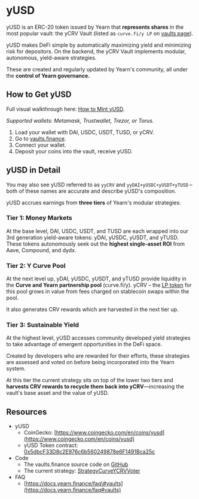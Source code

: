 # yUSD

yUSD is an ERC-20 token issued by Yearn that **represents shares** in the most popular vault: the yCRV Vault \(listed as `curve.fi/y LP` on [vaults page](https://yearn.finance/vaults)\).

yUSD makes DeFi simple by automatically maximizing yield and minimizing risk for depositors. On the backend, the yCRV Vault implements modular, autonomous, yield-aware strategies.

These are created and regularly updated by Yearn's community, all under the **control of Yearn governance.**

## How to Get yUSD

Full visual walkthrough here: [How to Mint yUSD](how-to-guides/how-to-mint-yusd.md).

_Supported wallets: Metamask, Trustwallet, Trezor, or Torus._

1. Load your wallet with DAI, USDC, USDT, TUSD, or yCRV.
2. Go to [vaults.finance](https://vaults.finance/).
3. Connect your wallet.
4. Deposit your coins into the vault, receive yUSD.

## yUSD in Detail

You may also see yUSD referred to as `yyCRV` and `yyDAI+yUSDC+yUSDT+yTUSD` – both of these names are accurate and describe yUSD's composition.

yUSD accrues earnings from **three tiers** of Yearn's modular strategies:

### Tier 1: Money Markets

At the base level, DAI, USDC, USDT, and TUSD are each wrapped into our 3rd generation yield-aware tokens: yDAI, yUSDC, yUSDT, and yTUSD. These tokens autonomously seek out the **highest single-asset ROI** from Aave, Compound, and dydx.

### Tier 2: Y Curve Pool

At the next level up, yDAI, yUSDC, yUSDT, and yTUSD provide liquidity in the **Curve and Yearn partnership pool** \(curve.fi/y\). yCRV – the [LP token](https://docs.yearn.finance/defi-glossary#liquidity-providers) for this pool grows in value from fees charged on stablecoin swaps within the pool.

It also generates CRV rewards which are harvested in the next tier up.

### Tier 3: Sustainable Yield

At the highest level, yUSD accesses community developed yield strategies to take advantage of emergent opportunities in the DeFi space.

Created by developers who are rewarded for their efforts, these strategies are assessed and voted on before being incorporated into the Yearn system.

At this tier the current strategy sits on top of the lower two tiers and **harvests CRV rewards to recycle them back into yCRV**—increasing the vault's base asset and the value of yUSD.

## Resources

* yUSD
  * CoinGecko: [https://www.coingecko.com/en/coins/yusd](https://www.coingecko.com/en/coins/yusd)
  * yUSD Token contract: [0x5dbcF33D8c2E976c6b560249878e6F1491Bca25c](https://etherscan.io/address/0x5dbcF33D8c2E976c6b560249878e6F1491Bca25c)
* Code
  * The vaults.finance source code on [GitHub](https://github.com/banteg/yearn-recycle)
  * The current strategy: [StrategyCurveYCRVVoter](https://etherscan.io/address/0xc999fb87AcA383A63D804A575396F65A55aa5aC8#code)
* FAQ
  * [https://docs.yearn.finance/faq\#vaults](https://docs.yearn.finance/faq#vaults)

